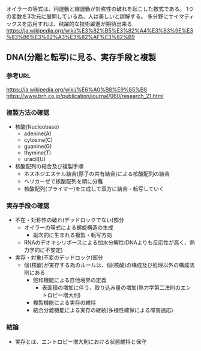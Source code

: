 オイラーの等式は、円運動と線運動が対称性の破れを起こした数式である。
1つの変数を3次元に展開している為、人は美しいと誤解する。
多分野にサイマティックスを応用すれば、飛躍的な技術躍進が期待出来る
https://ja.wikipedia.org/wiki/%E3%82%B5%E3%82%A4%E3%83%9E%E3%83%86%E3%82%A3%E3%82%AF%E3%82%B9


## DNA(分離と転写)に見る、実存手段と複製
### 参考URL
https://ja.wikipedia.org/wiki/%E6%A0%B8%E9%85%B8
https://www.brh.co.jp/publication/journal/060/research_21.html

### 複製方法の確認
- 核酸(Nucleobase)
  - adenine(A)
  - cytosine(C)
  - guanine(G)
  - thymine(T)
  - uracil(U)
- 核酸配列の結合及び複製手順
  - ホスホジエステル結合(原子の共有結合)による核酸配列の結合
  - ヘリカーゼで核酸配列を順に分離
  - 核酸配列(プライマー)を生成して双方に結合・転写していく

### 実存手段の確認
- 不在・対称性の破れ(デッドロックでない)部分
  - オイラーの等式による螺旋構造の生成
    - 副次的に生まれる複製・転写方向
  - RNAのデオキシリボースによる加水分解性(DNAよりも反応性が高く、熱力学的に不安定)
- 実存・対象(不変のデッドロック)部分
  - 個(核酸)が実存する為のルールは、個(核酸)の構成及び処理以外の構成法則にある
    - 飽和機能による自他境界の定義
      - 表面積の増加に伴う、取り込み量の増加(熱力学第二法則のエントロピー増大則)
    - 複製機能による実存の維持
    - 結合分離機能による実存の継続(多様性確保による障害適応)

### 結論
- 実存とは、エントロピー増大則における状態維持と保守
